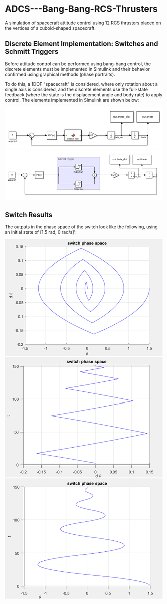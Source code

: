 # ADCS---Bang-Bang-RCS-Thrusters

A simulation of spacecraft attitude control using 12 RCS thrusters placed on the vertices of a cuboid-shaped 
spacecraft. 

## Discrete Element Implementation: Switches and Schmitt Triggers

Before attitude control can be performed using bang-bang control, the discrete elements must be implemented in 
Simulink and their behavior confirmed using graphical methods (phase portraits).

To do this, a 1DOF "spacecraft" is considered, where only rotation about a single axis is considered, and the 
discrete elements use the full-state feedback (where the state is the displacement angle and body rate) to
apply control. The elements implemented in Simulink are shown below:

<img src="/figures/switch_slx.png">

<img src="/figures/schmitt_slx.png">

## Switch Results

The outputs in the phase space of the switch look like the following, using an initial state of [1.5 rad, 0 rad/s]':

<img src="/figures/switch_phase_portrait.png">


<img src="/figures/switch_dth_t.png">


<img src="/figures/switch_th_t.png">